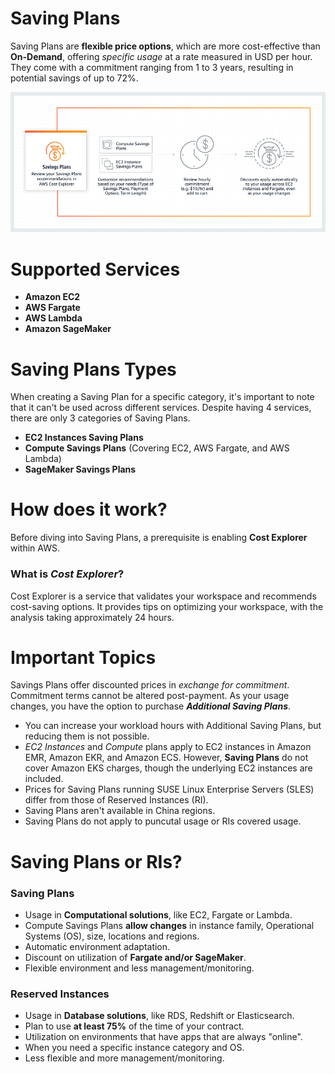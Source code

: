 # Saving Plans

Saving Plans are **flexible price options**, which are more cost-effective than **On-Demand**, offering *specific usage* at a rate measured in USD per hour. They come with a commitment ranging from 1 to 3 years, resulting in potential savings of up to 72%.

![Saving Plans](/static/Savings_Plan_Diagram.png)

# Supported Services

- **Amazon EC2**
- **AWS Fargate**
- **AWS Lambda**
- **Amazon SageMaker**

# Saving Plans Types

When creating a Saving Plan for a specific category, it's important to note that it can't be used across different services. Despite having 4 services, there are only 3 categories of Saving Plans.

- **EC2 Instances Saving Plans**
- **Compute Savings Plans** (Covering EC2, AWS Fargate, and AWS Lambda)
- **SageMaker Savings Plans**

# How does it work?

Before diving into Saving Plans, a prerequisite is enabling **Cost Explorer** within AWS.

### What is *Cost Explorer*?

Cost Explorer is a service that validates your workspace and recommends cost-saving options. It provides tips on optimizing your workspace, with the analysis taking approximately 24 hours.

# Important Topics

Savings Plans offer discounted prices in *exchange for commitment*. Commitment terms cannot be altered post-payment. As your usage changes, you have the option to purchase ***Additional Saving Plans***.

- You can increase your workload hours with Additional Saving Plans, but reducing them is not possible.
- *EC2 Instances* and *Compute* plans apply to EC2 instances in Amazon EMR, Amazon EKR, and Amazon ECS. However, **Saving Plans** do not cover Amazon EKS charges, though the underlying EC2 instances are included.
- Prices for Saving Plans running SUSE Linux Enterprise Servers (SLES) differ from those of Reserved Instances (RI).
- Saving Plans aren't available in China regions.
- Saving Plans do not apply to puncutal usage or RIs covered usage.

# Saving Plans or RIs?

### Saving Plans

- Usage in **Computational solutions**, like EC2, Fargate or Lambda.
- Compute Savings Plans **allow changes** in instance family, Operational Systems (OS), size, locations and regions.
- Automatic environment adaptation.
- Discount on utilization of **Fargate and/or SageMaker**.
- Flexible environment and less management/monitoring.

### Reserved Instances

- Usage in **Database solutions**, like RDS, Redshift or Elasticsearch.
- Plan to use **at least 75%** of the time of your contract.
- Utilization on environments that have apps that are always "online".
- When you need a specific instance category and OS.
- Less flexible and more management/monitoring.